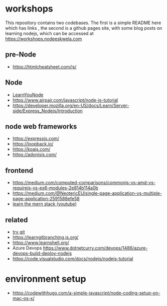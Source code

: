 # workshops

This repository contains two codebases. The first is a simple README here which has links , the second is a github pages site, with some blog posts on learning nodejs, which can be accessed at https://workshops.nodeeskwela.com 

## pre-Node

- https://htmlcheatsheet.com/js/

## Node

- [LearnYouNode](https://www.npmjs.com/package/learnyounode)
- https://www.airpair.com/javascript/node-js-tutorial
- https://developer.mozilla.org/en-US/docs/Learn/Server-side/Express_Nodejs/Introduction

## node web frameworks

- https://expressjs.com/
- https://loopback.io/
- https://koajs.com/
- https://adonisjs.com/

## frontend 

- https://medium.com/computed-comparisons/commonjs-vs-amd-vs-requirejs-vs-es6-modules-2e814b114a0b
- https://medium.com/@NeotericEU/single-page-application-vs-multiple-page-application-2591588efe58
- [learn the mern stack (youtube)](https://www.youtube.com/watch?v=7CqJlxBYj-M)

## related

- [try git](https://try.github.io/)
- https://learngitbranching.js.org/
- https://www.learnshell.org/
- Azure Devops https://www.dotnetcurry.com/devops/1486/azure-devops-build-deploy-nodejs
- https://code.visualstudio.com/docs/nodejs/nodejs-tutorial

# environment setup

- https://codewithhugo.com/a-simple-javascript/node-coding-setup-on-mac-os-x/
